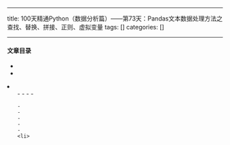 
--- 
title:  100天精通Python（数据分析篇）——第73天：Pandas文本数据处理方法之查找、替换、拼接、正则、虚拟变量 
tags: []
categories: [] 

---


#### 文章目录

  - 
  - 
  <li>
   <ul>
    - 
    - 
    - 
    - 
   
    - 
    - 
    - 
    - 
    - 
    <li>
   